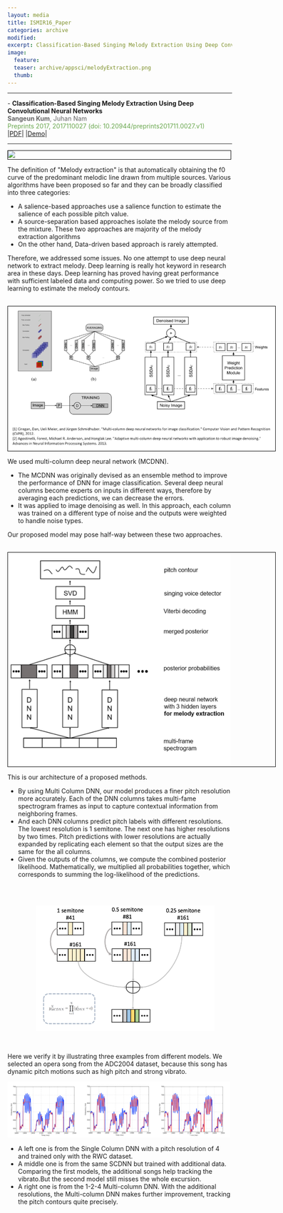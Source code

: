 ```yaml
---
layout: media
title: ISMIR16_Paper
categories: archive
modified:
excerpt: Classification-Based Singing Melody Extraction Using Deep Convolutional Neural Networks
image:
  feature:
  teaser: archive/appsci/melodyExtraction.png
  thumb:
---
```

<hr>
- <b> Classification-Based Singing Melody Extraction Using Deep Convolutional Neural Networks </b><br>
<span style="color:#666666"> <b>Sangeun Kum</b>, Juhan Nam</span><br>
<span style="color:#6aa84f"> Preprints 2017, 2017110027 (doi: 10.20944/preprints201711.0027.v1) </span><br>
|<a href = "https://www.preprints.org/manuscript/201711.0027/v1" target="_blank">PDF</a>|
|<a href = "http://mac-bach.kaist.ac.kr/keums/melodyExtraction/" target="_blank">Demo</a>|
<hr>

<div style="width:500px; border:1px solid black;">
<img src="/images/archive/archive/appsci/melodyExtraction.png"  width="500"  >
</div>

<p>
  The definition of "Melody extraction" is that automatically obtaining the f0 curve of the predominant melodic line drawn from multiple sources. Various algorithms have been proposed so far and they can be broadly classified into three categories:<br>
<p>
  <ul>
  <li> A salience-based approaches use a salience function to estimate the salience of each possible pitch value.</li>
  <li> A source-separation based approaches isolate the melody source from the mixture. These two approaches are majority of the melody extraction algorithms</li>
  <li>On the other hand, Data-driven based approach is rarely attempted.</li>
  </ul>
</p>

<p>
Therefore, we addressed some issues. No one attempt to use deep neural network to extract melody.
Deep learning is really hot keyword in research area in these days. Deep learning has proved having great performance with sufficient labeled data and computing power. So we tried to use deep learning to estimate the melody contours.
</p>

<br>
<div style="width:600px; border:1px solid black;">
  <img src="/images/archive/ISMIR2016/MCDNN.png"  width="600"  >
</div>

<p>We used multi-column deep neural network (MCDNN).
<ul>
  <li>
    The MCDNN was originally devised as an ensemble method to improve the performance of DNN for image classification. Several deep neural columns become experts on inputs in different ways, therefore by averaging each predictions, we can decrease the errors.</li>
  <li>
    It was applied to image denoising as well. In this approach, each column was trained on a different type of noise and the outputs were weighted to handle noise types.</li></ul>
Our proposed model may pose half-way between these two approaches.</p>

<br>
<div style="width:600px; border:1px solid black;">
<img src="/images/archive/ISMIR2016/melody_extraction.png"  width="500"  >
</div>

<p>
This is our architecture of a proposed methods.
<ul>
<li> By using Multi Column DNN, our model produces a finer pitch resolution more accurately. Each of the DNN columns takes multi-fame spectrogram frames as input to capture contextual information from neighboring frames. </li>
<li> And each DNN columns predict pitch labels with different resolutions. The lowest resolution is 1 semitone. The next one has higher resolutions by two times. Pitch predictions with lower resolutions are actually expanded by replicating each element so that the output sizes are the same for the all columns. </li>
<li>
Given the outputs of the columns, we compute the combined posterior likelihood. Mathematically, we multiplied all probabilities together, which corresponds to summing the log-likelihood of the predictions.

<br><br>
<p align="center"><img src="/images/archive/ISMIR2016/sum.png"  width="400" ></p> <br>
</li>
</ul>
</p>
<p>
Here we verify it by illustrating three examples from different models.
We selected an opera song from the ADC2004 dataset, because this song has dynamic pitch motions such as high pitch and strong vibrato.</p>

<div style="width:33%; float:left;">
<img src="/images/archive/ISMIR2016/result_1.png"  width="300"  >
</div>
<div style="width:33%; float:left;">
<img src="/images/archive/ISMIR2016/result_2.png"  width="300"  >
</div>
<div style="width:33%; float:left;">
<img src="/images/archive/ISMIR2016/result_3.png"  width="300"  >
</div>
<div style="clear:both"></div>



<ul>
<li>A left one is from the Single Column DNN with a pitch resolution of 4 and trained only with the RWC dataset.</li>
<li>A middle one is from the same SCDNN but trained with additional data. Comparing the first models, the additional songs help tracking the vibrato.But the second model still misses the whole excursion.</li>
<li>A right one is from the 1-2-4 Multi-column DNN. With the additional resolutions, the Multi-column DNN makes further improvement, tracking the pitch contours quite precisely.</li>


<p>
</p>

<p>
</p>
